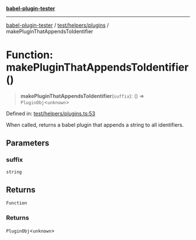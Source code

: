 [**babel-plugin-tester**](../../../../README.md)

***

[babel-plugin-tester](../../../../README.md) / [test/helpers/plugins](../README.md) / makePluginThatAppendsToIdentifier

# Function: makePluginThatAppendsToIdentifier()

> **makePluginThatAppendsToIdentifier**(`suffix`): () => `PluginObj`\<`unknown`\>

Defined in: [test/helpers/plugins.ts:53](https://github.com/Xunnamius/babel-plugin-tester/blob/91349cafb3cefac8248e86580feec53bd082321e/test/helpers/plugins.ts#L53)

When called, returns a babel plugin that appends a string to all identifiers.

## Parameters

### suffix

`string`

## Returns

`Function`

### Returns

`PluginObj`\<`unknown`\>
